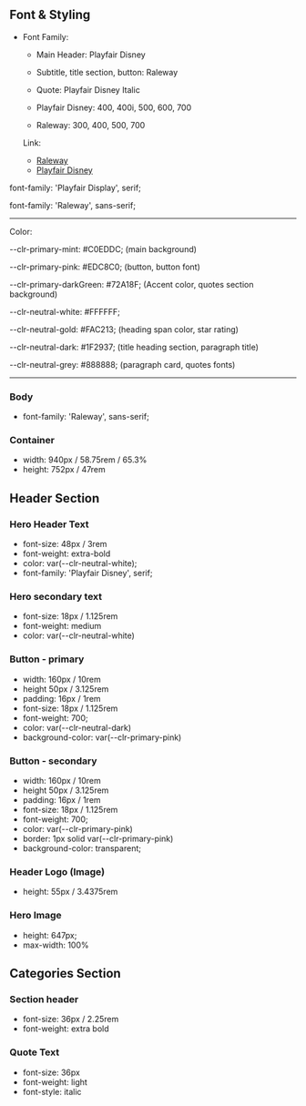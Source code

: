## Font & Styling

- Font Family:

  - Main Header: Playfair Disney
  - Subtitle, title section, button: Raleway
  - Quote: Playfair Disney Italic

  - Playfair Disney: 400, 400i, 500, 600, 700
  - Raleway: 300, 400, 500, 700

  Link:

  - [Raleway](https://fonts.google.com/specimen/Raleway?category=Sans+Serif&preview.text=Being%20Fashionable%20has%20never%20been%20this%20easy&preview.text_type=custom)
  - [Playfair Disney](https://fonts.google.com/specimen/Playfair+Display?category=Serif&preview.text=Being%20Fashionable%20has%20never%20been%20this%20easy&preview.text_type=custom)

font-family: 'Playfair Display', serif;

font-family: 'Raleway', sans-serif;

---

Color:

--clr-primary-mint: #C0EDDC; (main background)

--clr-primary-pink: #EDC8C0; (button, button font)

--clr-primary-darkGreen: #72A18F; (Accent color, quotes section background)

--clr-neutral-white: #FFFFFF;

--clr-neutral-gold: #FAC213; (heading span color, star rating)

--clr-neutral-dark: #1F2937; (title heading section, paragraph title)

--clr-neutral-grey: #888888; (paragraph card, quotes fonts)

---

### Body

- font-family: 'Raleway', sans-serif;

### Container

- width: 940px / 58.75rem / 65.3%
- height: 752px / 47rem

## **Header Section**

### Hero Header Text

- font-size: 48px / 3rem
- font-weight: extra-bold
- color: var(--clr-neutral-white);
- font-family: 'Playfair Disney', serif;

### Hero secondary text

- font-size: 18px / 1.125rem
- font-weight: medium
- color: var(--clr-neutral-white)

### Button - primary

- width: 160px / 10rem
- height 50px / 3.125rem
- padding: 16px / 1rem
- font-size: 18px / 1.125rem
- font-weight: 700;
- color: var(--clr-neutral-dark)
- background-color: var(--clr-primary-pink)

### Button - secondary

- width: 160px / 10rem
- height 50px / 3.125rem
- padding: 16px / 1rem
- font-size: 18px / 1.125rem
- font-weight: 700;
- color: var(--clr-primary-pink)
- border: 1px solid var(--clr-primary-pink)
- background-color: transparent;

### Header Logo (Image)

- height: 55px / 3.4375rem

### Hero Image

- height: 647px;
- max-width: 100%

## **Categories Section**

### Section header

- font-size: 36px / 2.25rem
- font-weight: extra bold

### Quote Text

- font-size: 36px
- font-weight: light
- font-style: italic
